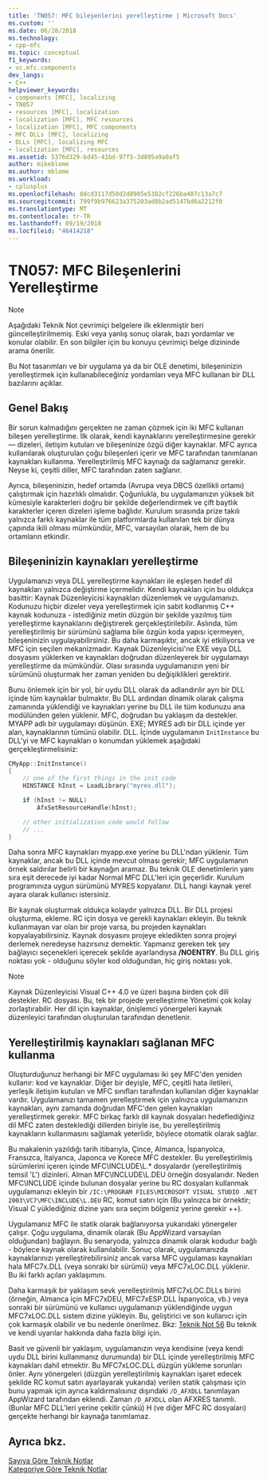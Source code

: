 ```yaml
---
title: 'TN057: MFC bileşenlerini yerelleştirme | Microsoft Docs'
ms.custom: ''
ms.date: 06/28/2018
ms.technology:
- cpp-mfc
ms.topic: conceptual
f1_keywords:
- vc.mfc.components
dev_langs:
- C++
helpviewer_keywords:
- components [MFC], localizing
- TN057
- resources [MFC], localization
- localization [MFC], MFC resources
- localization [MFC], MFC components
- MFC DLLs [MFC], localizing
- DLLs [MFC], localizing MFC
- localization [MFC], resources
ms.assetid: 5376d329-bd45-41bd-97f5-3d895a9a0af5
author: mikeblome
ms.author: mblome
ms.workload:
- cplusplus
ms.openlocfilehash: 8dcd3117d50d2d8905e5382cf226ba487c13a7c7
ms.sourcegitcommit: 799f9b976623a375203ad8b2ad5147bd6a2212f0
ms.translationtype: MT
ms.contentlocale: tr-TR
ms.lasthandoff: 09/19/2018
ms.locfileid: "46414218"
---
```

# <a name="tn057-localization-of-mfc-components"></a>TN057: MFC Bileşenlerini Yerelleştirme

> [!NOTE]
> Aşağıdaki Teknik Not çevrimiçi belgelere ilk eklenmiştir beri güncelleştirilmemiş. Eski veya yanlış sonuç olarak, bazı yordamlar ve konular olabilir. En son bilgiler için bu konuyu çevrimiçi belge dizininde arama önerilir.

Bu Not tasarımları ve bir uygulama ya da bir OLE denetimi, bileşeninizin yerelleştirmek için kullanabileceğiniz yordamları veya MFC kullanan bir DLL bazılarını açıklar.

## <a name="overview"></a>Genel Bakış

Bir sorun kalmadığını gerçekten ne zaman çözmek için iki MFC kullanan bileşen yerelleştirme. İlk olarak, kendi kaynaklarını yerelleştirmesine gerekir — dizeleri, iletişim kutuları ve bileşeninize özgü diğer kaynaklar. MFC ayrıca kullanılarak oluşturulan çoğu bileşenleri içerir ve MFC tarafından tanımlanan kaynakları kullanma. Yerelleştirilmiş MFC kaynağı da sağlamanız gerekir. Neyse ki, çeşitli diller, MFC tarafından zaten sağlanır.

Ayrıca, bileşeninizin, hedef ortamda (Avrupa veya DBCS özellikli ortamı) çalıştırmak için hazırlıklı olmalıdır. Çoğunlukla, bu uygulamanızın yüksek bit kümesiyle karakterleri doğru bir şekilde değerlendirmek ve çift baytlık karakterler içeren dizeleri işleme bağlıdır. Kurulum sırasında prize takılı yalnızca farklı kaynaklar ile tüm platformlarda kullanılan tek bir dünya çapında ikili olması mümkündür, MFC, varsayılan olarak, hem de bu ortamların etkindir.

## <a name="localizing-your-components-resources"></a>Bileşeninizin kaynakları yerelleştirme

Uygulamanızı veya DLL yerelleştirme kaynakları ile eşleşen hedef dil kaynakları yalnızca değiştirme içermelidir. Kendi kaynakları için bu oldukça basittir: Kaynak Düzenleyicisi kaynakları düzenlemek ve uygulamanızı. Kodunuzu hiçbir dizeler veya yerelleştirmek için sabit kodlanmış C++ kaynak kodunuza - istediğiniz metin düzgün bir şekilde yazılmış tüm yerelleştirme kaynaklarını değiştirerek gerçekleştirilebilir. Aslında, tüm yerelleştirilmiş bir sürümünü sağlama bile özgün koda yapısı içermeyen, bileşeninizin uygulayabilirsiniz. Bu daha karmaşıktır, ancak iyi etkiliyorsa ve MFC için seçilen mekanizmadır. Kaynak Düzenleyicisi'ne EXE veya DLL dosyasını yüklerken ve kaynakları doğrudan düzenleyerek bir uygulamayı yerelleştirme da mümkündür. Olası sırasında uygulamanızın yeni bir sürümünü oluşturmak her zaman yeniden bu değişiklikleri gerektirir.

Bunu önlemek için bir yol, bir uydu DLL olarak da adlandırılır ayrı bir DLL içinde tüm kaynaklar bulmaktır. Bu DLL ardından dinamik olarak çalışma zamanında yüklendiği ve kaynakları yerine bu DLL ile tüm kodunuzu ana modülünden gelen yüklenir. MFC, doğrudan bu yaklaşım da destekler. MYAPP adlı bir uygulamayı düşünün. EXE; MYRES adlı bir DLL içinde yer alan, kaynaklarının tümünü olabilir. DLL. İçinde uygulamanın `InitInstance` bu DLL'yi ve MFC kaynakları o konumdan yüklemek aşağıdaki gerçekleştirmelisiniz:

```cpp
CMyApp::InitInstance()
{
    // one of the first things in the init code
    HINSTANCE hInst = LoadLibrary("myres.dll");

    if (hInst != NULL)
        AfxSetResourceHandle(hInst);

    // other initialization code would follow
    // ...
}
```

Daha sonra MFC kaynakları myapp.exe yerine bu DLL'ndan yüklenir. Tüm kaynaklar, ancak bu DLL içinde mevcut olması gerekir; MFC uygulamanın örnek saldırılar belirli bir kaynağın aramaz. Bu teknik OLE denetimlerin yanı sıra eşit derecede iyi kadar Normal MFC DLL'leri için geçerlidir. Kurulum programınıza uygun sürümünü MYRES kopyalanır. DLL hangi kaynak yerel ayara olarak kullanıcı istersiniz.

Bir kaynak oluşturmak oldukça kolaydır yalnızca DLL. Bir DLL projesi oluşturma, ekleme. RC için dosya ve gerekli kaynakları ekleyin. Bu teknik kullanmayan var olan bir proje varsa, bu projeden kaynakları kopyalayabilirsiniz. Kaynak dosyasını projeye ekledikten sonra projeyi derlemek neredeyse hazırsınız demektir. Yapmanız gereken tek şey bağlayıcı seçenekleri içerecek şekilde ayarlandıysa **/NOENTRY**. Bu DLL giriş noktası yok - olduğunu söyler kod olduğundan, hiç giriş noktası yok.

> [!NOTE]
> Kaynak Düzenleyicisi Visual C++ 4.0 ve üzeri başına birden çok dili destekler. RC dosyası. Bu, tek bir projede yerelleştirme Yönetimi çok kolay zorlaştırabilir. Her dil için kaynaklar, önişlemci yönergeleri kaynak düzenleyici tarafından oluşturulan tarafından denetlenir.

## <a name="using-the-provided-mfc-localized-resources"></a>Yerelleştirilmiş kaynakları sağlanan MFC kullanma

Oluşturduğunuz herhangi bir MFC uygulaması iki şey MFC'den yeniden kullanır: kod ve kaynaklar. Diğer bir deyişle, MFC, çeşitli hata iletileri, yerleşik iletişim kutuları ve MFC sınıfları tarafından kullanılan diğer kaynaklar vardır. Uygulamanızı tamamen yerelleştirmek için yalnızca uygulamanızın kaynakları, aynı zamanda doğrudan MFC'den gelen kaynakları yerelleştirmek gerekir. MFC birkaç farklı dil kaynak dosyaları hedeflediğiniz dil MFC zaten desteklediği dillerden biriyle ise, bu yerelleştirilmiş kaynakların kullanmasını sağlamak yeterlidir, böylece otomatik olarak sağlar.

Bu makalenin yazıldığı tarih itibarıyla, Çince, Almanca, İspanyolca, Fransızca, İtalyanca, Japonca ve Korece MFC destekler. Bu yerelleştirilmiş sürümlerini içeren içinde MFC\INCLUDE\L.* dosyalardır (yerelleştirilmiş temsil 'L') dizinleri. Alman MFC\INCLUDE\L.DEU örneğin dosyalarıdır. Neden MFC\INCLUDE içinde bulunan dosyalar yerine bu RC dosyaları kullanmak uygulamanızı ekleyin bir `/IC:\PROGRAM FILES\MICROSOFT VISUAL STUDIO .NET 2003\VC7\MFC\INCLUDE\L.DEU` RC, komut satırı için (Bu yalnızca bir örnektir; Visual C yüklediğiniz dizine yanı sıra seçim bölgeniz yerine gerekir ++).

Uygulamanız MFC ile statik olarak bağlanıyorsa yukarıdaki yönergeler çalışır. Çoğu uygulama, dinamik olarak (Bu AppWizard varsayılan olduğundan) bağlayın. Bu senaryoda, yalnızca dinamik olarak kodudur bağlı - böylece kaynak olarak kullanılabilir. Sonuç olarak, uygulamanızda kaynaklarınızı yerelleştirebilirsiniz ancak varsa MFC uygulaması kaynakları hala MFC7x.DLL (veya sonraki bir sürümü) veya MFC7xLOC.DLL yüklenir. Bu iki farklı açıları yaklaşımını.

Daha karmaşık bir yaklaşım sevk yerelleştirilmiş MFC7xLOC.DLLs birini (örneğin, Almanca için MFC7xDEU, MFC7xESP.DLL İspanyolca, vb.) veya sonraki bir sürümünü ve kullanıcı uygulamanızı yüklendiğinde uygun MFC7xLOC.DLL sistem dizine yükleyin. Bu, geliştirici ve son kullanıcı için çok karmaşık olabilir ve bu nedenle önerilmez. Bkz: [Teknik Not 56](../mfc/tn056-installation-of-localized-mfc-components.md) Bu teknik ve kendi uyarılar hakkında daha fazla bilgi için.

Basit ve güvenli bir yaklaşım, uygulamanızın veya kendisine (veya kendi uydu DLL birini kullanmanız durumunda) bir DLL içinde yerelleştirilmiş MFC kaynakları dahil etmektir. Bu MFC7xLOC.DLL düzgün yükleme sorunları önler. Aynı yönergeleri (düzgün yerelleştirilmiş kaynakları işaret edecek şekilde RC komut satırı ayarlayarak yukarıda) verilen statik çalışması için bunu yapmak için ayrıca kaldırmalısınız dışındaki `/D_AFXDLL` tanımlayan AppWizard tarafından eklendi. Zaman `/D_AFXDLL` olan AFXRES tanımlı. (Bunlar MFC DLL'leri yerine çekilir çünkü) H (ve diğer MFC RC dosyaları) gerçekte herhangi bir kaynağa tanımlamaz.

## <a name="see-also"></a>Ayrıca bkz.

[Sayıya Göre Teknik Notlar](../mfc/technical-notes-by-number.md)<br/>
[Kategoriye Göre Teknik Notlar](../mfc/technical-notes-by-category.md)
